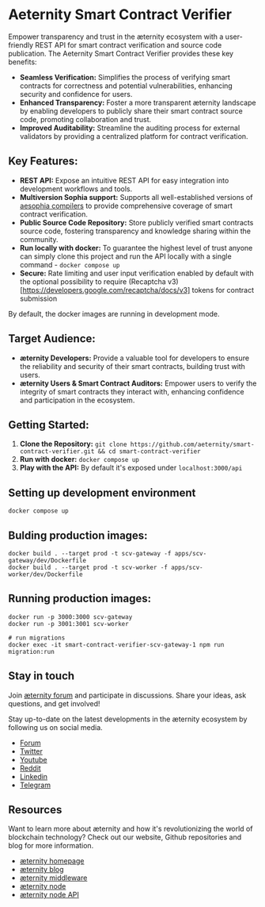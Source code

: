 # Aeternity Smart Contract Verifier

Empower transparency and trust in the æternity ecosystem with a user-friendly REST API for smart contract verification and source code publication. The Aeternity Smart Contract Verifier provides these key benefits:

- **Seamless Verification:** Simplifies the process of verifying smart contracts for correctness and potential vulnerabilities, enhancing security and confidence for users.
- **Enhanced Transparency:** Foster a more transparent æternity landscape by enabling developers to publicly share their smart contract source code, promoting collaboration and trust.
- **Improved Auditability:** Streamline the auditing process for external validators by providing a centralized platform for contract verification.

## Key Features:

- **REST API:** Expose an intuitive REST API for easy integration into development workflows and tools.
- **Multiversion Sophia support:** Supports all well-established versions of [aesophia compilers](https://github.com/aeternity/aesophia) to provide comprehensive coverage of smart contract verification.
- **Public Source Code Repository:** Store publicly verified smart contracts source code, fostering transparency and knowledge sharing within the community.
- **Run locally with docker:** To guarantee the highest level of trust anyone can simply clone this project and run the API locally with a single command - `docker compose up`
- **Secure:** Rate limiting and user input verification enabled by default with the optional possibility to require (Recaptcha v3)[https://developers.google.com/recaptcha/docs/v3] tokens for contract submission

By default, the docker images are running in development mode.

## Target Audience:

- **æternity Developers:** Provide a valuable tool for developers to ensure the reliability and security of their smart contracts, building trust with users.
- **æternity Users & Smart Contract Auditors:** Empower users to verify the integrity of smart contracts they interact with, enhancing confidence and participation in the ecosystem.

## Getting Started:

1. **Clone the Repository:** `git clone https://github.com/aeternity/smart-contract-verifier.git && cd smart-contract-verifier`
2. **Run with docker:** `docker compose up`
3. **Play with the API:** By default it's exposed under `localhost:3000/api`

## Setting up development environment
```
docker compose up
```

## Bulding production images:

```
docker build . --target prod -t scv-gateway -f apps/scv-gateway/dev/Dockerfile
docker build . --target prod -t scv-worker -f apps/scv-worker/dev/Dockerfile
```

## Running production images:
```
docker run -p 3000:3000 scv-gateway
docker run -p 3001:3001 scv-worker

# run migrations
docker exec -it smart-contract-verifier-scv-gateway-1 npm run migration:run
```

## Stay in touch

Join [æternity forum](https://forum.aeternity.com) and participate in discussions. Share your ideas, ask questions, and
get involved!

Stay up-to-date on the latest developments in the æternity ecosystem by following us on social media.

- [Forum](https://forum.aeternity.com/)
- [Twitter](https://twitter.com/aeternity)
- [Youtube](https://www.youtube.com/@aeternityblockchain)
- [Reddit](https://www.reddit.com/r/Aeternity/)
- [Linkedin](https://www.linkedin.com/company/aeternity)
- [Telegram](https://telegram.me/aeternity)

## Resources

Want to learn more about æternity and how it's revolutionizing the world of blockchain technology? Check out our
website, Github repositories and blog for more information.

- [æternity homepage](https://www.aeternity.com)
- [æternity blog](https://blog.aeternity.com)
- [æternity middleware](https://github.com/aeternity/ae_mdw)
- [æternity node](https://github.com/aeternity/aeternity)
- [æternity node API](https://api-docs.aeternity.io)

